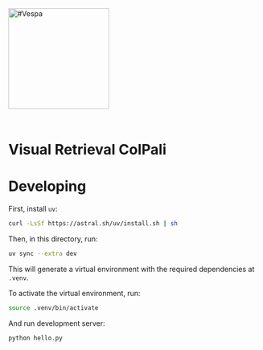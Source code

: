 <!-- Copyright Vespa.ai. Licensed under the terms of the Apache 2.0 license. See LICENSE in the project root. -->

<picture>
  <source media="(prefers-color-scheme: dark)" srcset="https://assets.vespa.ai/logos/Vespa-logo-green-RGB.svg">
  <source media="(prefers-color-scheme: light)" srcset="https://assets.vespa.ai/logos/Vespa-logo-dark-RGB.svg">
  <img alt="#Vespa" width="200" src="https://assets.vespa.ai/logos/Vespa-logo-dark-RGB.svg" style="margin-bottom: 25px;">
</picture>

# Visual Retrieval ColPali


# Developing

First, install `uv`:
  
```bash
curl -LsSf https://astral.sh/uv/install.sh | sh
```

Then, in this directory, run:

```bash
uv sync --extra dev
```

This will generate a virtual environment with the required dependencies at `.venv`.

To activate the virtual environment, run:

```bash
source .venv/bin/activate
```

And run development server:

```bash
python hello.py
```